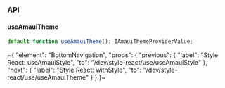 

### API

#### useAmauiTheme

```ts
default function useAmauiTheme(): IAmauiThemeProviderValue;
```


~{
  "element": "BottomNavigation",
  "props": {
    "previous": {
      "label": "Style React: useAmauiStyle",
      "to": "/dev/style-react/use/useAmauiStyle"
    },
    "next": {
      "label": "Style React: withStyle",
      "to": "/dev/style-react/use/useAmauiTheme"
    }
  }
}~

